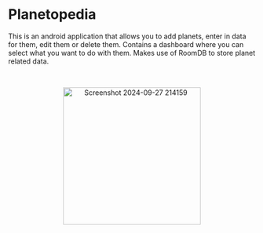 # Planetopedia
<p align="left">
  This is an android application that allows you to add planets, enter in data for them, edit them or delete them. Contains a dashboard where you can select what you want to do with them. Makes use of RoomDB to store planet related data. 

</p>

<br><p align="center">
  <img width="280" alt="Screenshot 2024-09-27 214159" src="https://github.com/user-attachments/assets/3dad4799-2876-4a0b-9f98-24af05b19299">
</p><br>


